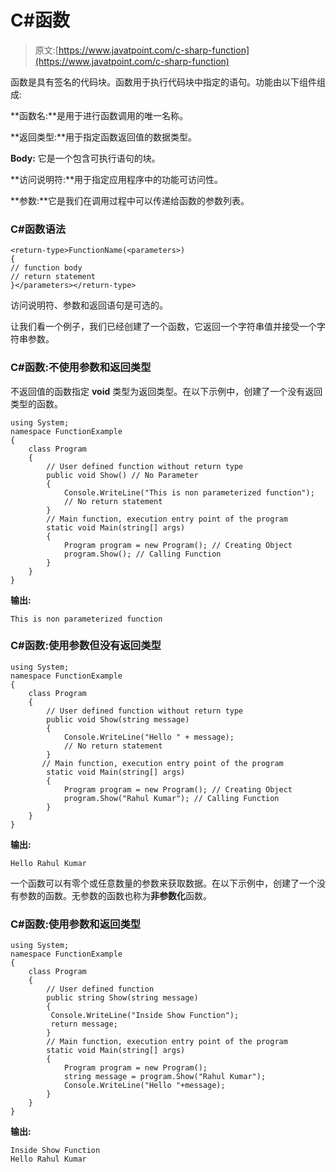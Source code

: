 # C#函数

> 原文:[https://www.javatpoint.com/c-sharp-function](https://www.javatpoint.com/c-sharp-function)

函数是具有签名的代码块。函数用于执行代码块中指定的语句。功能由以下组件组成:

**函数名:**是用于进行函数调用的唯一名称。

**返回类型:**用于指定函数返回值的数据类型。

**Body:** 它是一个包含可执行语句的块。

**访问说明符:**用于指定应用程序中的功能可访问性。

**参数:**它是我们在调用过程中可以传递给函数的参数列表。

### C#函数语法

```
<return-type>FunctionName(<parameters>)
{
// function body
// return statement
}</parameters></return-type> 
```

访问说明符、参数和返回语句是可选的。

让我们看一个例子，我们已经创建了一个函数，它返回一个字符串值并接受一个字符串参数。

### C#函数:不使用参数和返回类型

不返回值的函数指定 **void** 类型为返回类型。在以下示例中，创建了一个没有返回类型的函数。

```
using System;
namespace FunctionExample
{
    class Program
    {
        // User defined function without return type
        public void Show() // No Parameter
        {
            Console.WriteLine("This is non parameterized function");
            // No return statement
        }
        // Main function, execution entry point of the program
        static void Main(string[] args)
        {
            Program program = new Program(); // Creating Object
            program.Show(); // Calling Function           
        }
    }
}

```

**输出:**

```
This is non parameterized function

```

### C#函数:使用参数但没有返回类型

```
using System;
namespace FunctionExample
{
    class Program
    {
        // User defined function without return type
        public void Show(string message)
        {
            Console.WriteLine("Hello " + message);
            // No return statement
        }
       // Main function, execution entry point of the program
        static void Main(string[] args)
        {
            Program program = new Program(); // Creating Object
            program.Show("Rahul Kumar"); // Calling Function           
        }
    }
}

```

**输出:**

```
Hello Rahul Kumar

```

一个函数可以有零个或任意数量的参数来获取数据。在以下示例中，创建了一个没有参数的函数。无参数的函数也称为**非参数化**函数。

### C#函数:使用参数和返回类型

```
using System;
namespace FunctionExample
{
    class Program
    {
        // User defined function
        public string Show(string message)
        {
         Console.WriteLine("Inside Show Function");
         return message;
        }
        // Main function, execution entry point of the program
        static void Main(string[] args)
        {
            Program program = new Program();
            string message = program.Show("Rahul Kumar");
            Console.WriteLine("Hello "+message);
        }
    }
}

```

**输出:**

```
Inside Show Function
Hello Rahul Kumar

```